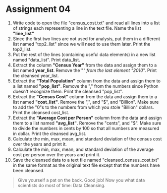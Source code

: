 # Assignment 04
1. Write code to open the file "census_cost.txt" and read all lines into a list of strings each representing a line in the text file. Name the list **"line_list"**
2. Since the first two lines are not used for analysis, put them in a different list named "top2_list" since we will need to use them later. Print the top2_list.
3. Put the rest of the lines (containing useful data elements) in a new list named "data_list". Print data_list.
4. Extract the column **"Census Year"** from the data and assign them to a list named **year_list**. Remove the "*" from the last element "2010*". Print the cleansed year_list.
5. Extract the **"Total Population"** column from the data and assign them to a list named **"pop_list"**. Remove the "," from the numbers since Python doesn't recognize them.
Print the cleansed "pop_list".
6. Extract the **"Census Cost"** column from the data and assign them to a list named **"cost_list"**. Remove the ",", and "$", and "Billion".
Make sure to add the "0"s to the numbers from which you stole "Billion" dollars. Print the cleansed cost_list.  
7. Extract the **"Average Cost per Person"** column from the data and assign them to a list named **"avg_list"**. Remove the "cents", and "$".
Make sure to divide the numbers in cents by 100 so that all numbers are measured in dollar. Print the cleansed avg_list.
8. Calculate the min, max, mean, and standard deviation of the census cost over the years and print it.
9. Calculate the min, max, mean, and standard deviation of the average cost per person over the years and print it.
10. Save the cleansed data to a text file named "cleansed_census_cost.txt" in the same format as the original text file except that the numbers have been cleansed.

> Give yourself a pat on the back. Good job! Now you what data scientists do most of time: Data Cleansing.
